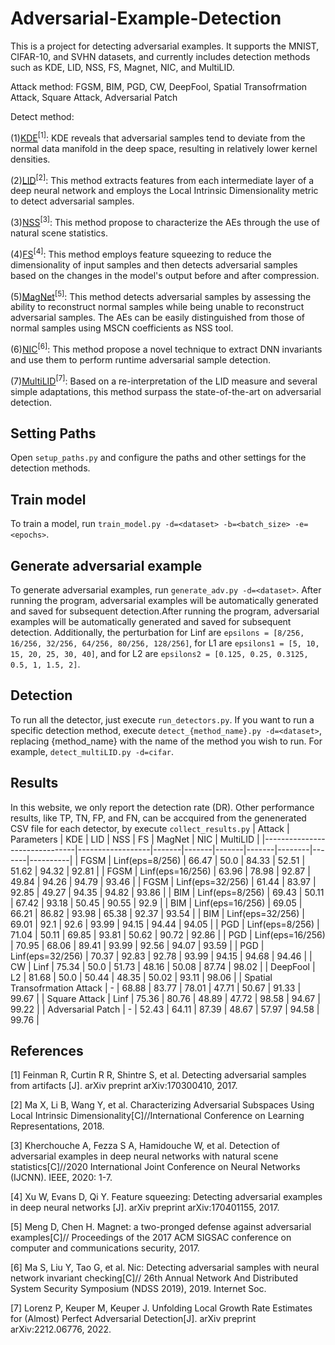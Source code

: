 # Adversarial-Example-Detection
This is a project for detecting adversarial examples. It supports the MNIST, CIFAR-10, and SVHN datasets, and currently includes detection methods such as KDE, LID, NSS, FS, Magnet, NIC, and MultiLID.

Attack method: FGSM, BIM, PGD, CW, DeepFool, Spatial Transofrmation Attack, Square Attack, Adversarial Patch

Detect method: 

(1)[KDE](https://arxiv.org/pdf/1703.00410)<sup>[1]</sup>: KDE reveals that adversarial samples tend to deviate from the normal data manifold in the deep space, resulting in relatively lower kernel densities.

(2)[LID](https://arxiv.org/pdf/1801.02613)<sup>[2]</sup>: This method extracts features from each intermediate layer of a deep neural network and employs the Local Intrinsic Dimensionality metric to detect adversarial samples.

(3)[NSS](https://ieeexplore.ieee.org/document/9206959)<sup>[3]</sup>: This method propose to characterize the AEs through the use of natural scene statistics.

(4)[FS](https://arxiv.org/abs/1704.01155)<sup>[4]</sup>: This method employs feature squeezing to reduce the dimensionality of input samples and then detects adversarial samples based on the changes in the model's output before and after compression.

(5)[MagNet](https://arxiv.org/abs/1705.09064)<sup>[5]</sup>: This method detects adversarial samples by assessing the ability to reconstruct normal samples while being unable to reconstruct adversarial samples. The AEs can be easily distinguished from those of normal samples using MSCN coefficients as NSS tool. 

(6)[NIC](https://www.cs.purdue.edu/homes/taog/docs/NDSS19.pdf)<sup>[6]</sup>: This method propose a novel technique to extract DNN invariants and use them to perform runtime adversarial sample detection. 

(7)[MultiLID](https://arxiv.org/pdf/2212.06776)<sup>[7]</sup>: Based on a re-interpretation of the LID measure and several simple adaptations, this method surpass the state-of-the-art on adversarial detection.

## Setting Paths
Open `setup_paths.py` and configure the paths and other settings for the detection methods.

## Train model
To train a model, run `train_model.py -d=<dataset> -b=<batch_size> -e=<epochs>`.

## Generate adversarial example
To generate adversarial examples, run `generate_adv.py -d=<dataset>`. After running the program, adversarial examples will be automatically generated and saved for subsequent detection.After running the program, adversarial examples will be automatically generated and saved for subsequent detection. Additionally, the perturbation for Linf are `epsilons = [8/256, 16/256, 32/256, 64/256, 80/256, 128/256]`, for L1 are `epsilons1 = [5, 10, 15, 20, 25, 30, 40]`, and for L2 are `epsilons2 = [0.125, 0.25, 0.3125, 0.5, 1, 1.5, 2]`.

## Detection
To run all the detector, just execute `run_detectors.py`. If you want to run a specific detection method, execute `detect_{method_name}.py -d=<dataset>`, replacing {method_name} with the name of the method you wish to run. For example, `detect_multiLID.py -d=cifar`.

## Results
In this website, we only report the detection rate (DR). Other performance results, like TP, TN, FP, and FN, can be accquired from the genenerated CSV file for each detector, by execute `collect_results.py`
| Attack                        | Parameters       | KDE   | LID   | NSS   | FS    | MagNet | NIC   | MultiLID |
|-------------------------------|------------------|-------|-------|-------|-------|--------|-------|----------|
| FGSM                          | Linf(eps=8/256)  | 66.47 | 50.0  | 84.33 | 52.51 | 51.62  | 94.32 | 92.81    |
| FGSM                          | Linf(eps=16/256) | 63.96 | 78.98 | 92.87 | 49.84 | 94.26  | 94.79 | 93.46    |
| FGSM                          | Linf(eps=32/256) | 61.44 | 83.97 | 92.85 | 49.27 | 94.35  | 94.82 | 93.86    |
| BIM                           | Linf(eps=8/256)  | 69.43 | 50.11 | 67.42 | 93.18 | 50.45  | 90.55 | 92.9     |
| BIM                           | Linf(eps=16/256) | 69.05 | 66.21 | 86.82 | 93.98 | 65.38  | 92.37 | 93.54    |
| BIM                           | Linf(eps=32/256) | 69.01 | 92.1  | 92.6  | 93.99 | 94.15  | 94.44 | 94.05    |
| PGD                           | Linf(eps=8/256)  | 71.04 | 50.11 | 69.85 | 93.81 | 50.62  | 90.72 | 92.86    |
| PGD                           | Linf(eps=16/256) | 70.95 | 68.06 | 89.41 | 93.99 | 92.56  | 94.07 | 93.59    |
| PGD                           | Linf(eps=32/256) | 70.37 | 92.83 | 92.78 | 93.99 | 94.15  | 94.68 | 94.46    |
| CW                            | Linf             | 75.34 | 50.0  | 51.73 | 48.16 | 50.08  | 87.74 | 98.02    |
| DeepFool                      | L2               | 81.68 | 50.0  | 50.44 | 48.35 | 50.02  | 93.11 | 98.06    |
| Spatial Transofrmation Attack | -                | 68.88 | 83.77 | 78.01 | 47.71 | 50.67  | 91.33 | 99.67    |
| Square Attack                 | Linf             | 75.36 | 80.76 | 48.89 | 47.72 | 98.58  | 94.67 | 99.22    |
| Adversarial Patch             | -                | 52.43 | 64.11 | 87.39 | 48.67 | 57.97  | 94.58 | 99.76    |

## References
[1] Feinman R, Curtin R R, Shintre S, et al. Detecting adversarial samples from artifacts [J]. arXiv preprint arXiv:170300410, 2017.

[2] Ma X, Li B, Wang Y, et al. Characterizing Adversarial Subspaces Using Local Intrinsic Dimensionality[C]//International Conference on Learning Representations, 2018.

[3] Kherchouche A, Fezza S A, Hamidouche W, et al. Detection of adversarial examples in deep neural networks with natural scene statistics[C]//2020 International Joint Conference on Neural Networks (IJCNN). IEEE, 2020: 1-7.

[4] Xu W, Evans D, Qi Y. Feature squeezing: Detecting adversarial examples in deep neural networks [J]. arXiv preprint arXiv:170401155, 2017.

[5] Meng D, Chen H. Magnet: a two-pronged defense against adversarial examples[C]// Proceedings of the 2017 ACM SIGSAC conference on computer and communications security, 2017.

[6] Ma S, Liu Y, Tao G, et al. Nic: Detecting adversarial samples with neural network invariant checking[C]// 26th Annual Network And Distributed System Security Symposium (NDSS 2019), 2019. Internet Soc.

[7] Lorenz P, Keuper M, Keuper J. Unfolding Local Growth Rate Estimates for (Almost) Perfect Adversarial Detection[J]. arXiv preprint arXiv:2212.06776, 2022.


